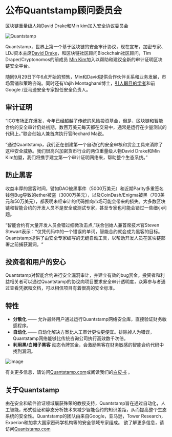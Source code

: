 # 公布Quantstamp顾问委员会

区块链重量级人物David Drake和Min kim加入安全协议委员会

![Quantstamp](https://cdn-images-1.medium.com/max/800/1*I9QBTsEdhr2a9CfWhgI_MQ.png)

Quantstamp，世界上第一个基于区块链的安全审计协议，现在宣布，加密专家、LDJ资本主席[David Drake](https://twitter.com/DavidDrakeVC)，和区块链社区顾问Blockchain社区顾问，Tim Draper/Cryptonomos的前成员 [Min Kim](https://twitter.com/minkimd14)加入以帮助和建议全新的审计证明区块链安全平台。

随同9月29日下午6点开始的预售，Min和David提供合作伙伴关系和业务发展，市场营销和策略咨询。同时还有Vajih Montaghami博士，[引人瞩目的学者](https://ece.uwaterloo.ca/~vmontagh/publications.html)和前Google /亚马逊安全专家担任安全负责人。

## 审计证明

“ICO市场正在爆发，今年已经超越了传统的风险投资基金，但是，区块链和智能合约的安全审计仍处初期，数百万美元每天都在交易中，通常是运行在少量测试的代码上。”联合创始人兼首席执行官Rechard Ma说。

“通过Quantstamp，我们正在创建第一个自动化的安全审核和赏金工具来消除了这种安全威胁。我们很高兴加密货币行业的两位重量级人物David Drake和Min Kim加盟，我们将携手建立第一个审计证明网络来，帮助整个生态系统。”

## 防止黑客

收益丰厚的黑客时间，譬如DAO被黑事件（5000万美元）和近期Parity多重签名钱包Bug导致的ether被盗（3000万美元），以及CoinDash/Enigma被黑（700美元和50万美元），都表明未经审计的代码推向市场可能会带来的损失。大多数区块链和智能合约的开发人员不是安全或测试专家，甚至专家也可能会错过一些细小问题。

“智能合约有大量开发人员会错过细微攻击点,”联合创始人兼首席技术官Steven Stewart表示：“仅凭代码中的一个错误的单词，智能合约就会成为黑客的目标。Quantstamp提供了由安全专家编写的无缝自动工具，以帮助开发人员在区块链部署之前捕获漏洞。“

## 投资者和用户的安心

Quantstamp对智能合约进行安全漏洞审计，并建立有效的bug赏金。投资者和利益相关者可以通过Quantstamp的协议向项目要求安全审计透明度，众筹参与者通过查看凭据和文档，可以相信项目有着很高的安全标准。

## 特性

- **分散化** —— 允许最终用户通过运行Quantstamp网络安全库，直接验证财务敏感程序。
- **自动化** —— 自动化解决方案比人工审计更快更便宜。排除掉人为错误， Quantstamp网络能够比传统咨询公司执行高效数千次倍。
- **利用黑/白帽子黑客** 动态令牌赏金，会激励黑客在财务敏感的智能合约代码中找到漏洞。
 
![image](https://cdn-images-1.medium.com/max/800/1*Lx_E2i8SHAI1USPsypnNYQ.png)

有关更多信息，请访问[Quantstamp.com](http://www.quantstamp.com//)或阅读我们的[白皮书](https://github.com/yajiya/quantstamp-summary/) 。

## 关于Quantstamp
由在安全和软件验证领域屡获殊荣的教授支持，Quantstamp旨在通过自动化，人工智能，形式验证和静态分析技术来减少智能合约的知识差距，从而提高整个生态系统的安全性。Quantstamp的团队由来自Google，亚马逊，Tower Research，Experian和加拿大国家密码学机构等的安全领域专家组成。 欲了解更多信息，请访问[Quantstamp.com](http://www.quantstamp.com//)